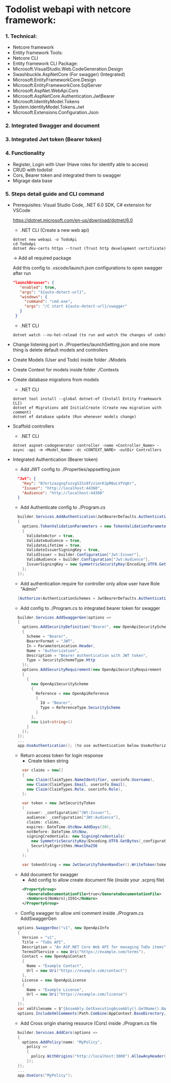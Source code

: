 <h1>Todolist webapi with netcore framework:</h1>
   <h3>1. Technical:</h3>

   - Netcore framework
   - Entity framework
     Tools:
   - Netcore CLI
   - Entity framework CLI
     Package:
   - Microsoft.VisualStudio.Web.CodeGeneration.Design
   - Swashbuckle.AspNetCore (For swagger) (Integrated)
   - Microsoft.EntityFrameworkCore.Design
   - Microsoft.EntityFrameworkCore.SqlServer
   - Microsoft.AspNet.WebApi.Cors
   - Microsoft.AspNetCore.Authentication.JwtBearer
   - Microsoft.IdentityModel.Tokens
   - System.IdentityModel.Tokens.Jwt
   - Microsoft.Extensions.Configuration.Json
<h3>2. Integrated Swagger and document</h3>
<h3>3. Integrated Jwt token (Bearer token)</h3>
<h3>4. Functionality</h3>

   - Register, Login with User (Have roles for identify able to access)
   - CRUD with todolist
   - Cors, Bearer token and integrated them to swagger
   - Migrage data base
<h3>5. Steps detail guide and CLI command</h3>

   - Prerequisites: Visual Studio Code, .NET 6.0 SDK, C# extension for VSCode

      https://dotnet.microsoft.com/en-us/download/dotnet/6.0

     * .NET CLI (Create a new web api)
     ```netcli
     dotnet new webapi -o TodoApi
     cd TodoApi
     dotnet dev-certs https --trust (Trust http development certificate)
     ```

     -> Add all required package

     Add this config to .vscode/launch.json configurations to open swagger after run
     ```json
     "launchBrowser": {
        "enabled": true,
        "args": "${auto-detect-url}",
        "windows": {
          "command": "cmd.exe",
          "args": "/C start ${auto-detect-url}/swagger"
        }
      }
      ```
      * .NET CLI
      ```netcli
      dotnet watch --no-hot-reload (to run and watch the changes of code)
      ```
   - Change listening port in ./Properties/launchSetting.json
   and one more thing is delete default models and controllers

   - Create Models (User and Todo) inside folder ./Models
   - Create Context for models inside folder ./Contexts

   - Create database migrations from models

      * .NET CLI
     ```netcli
     dotnet tool install --global dotnet-ef (Install Entity Framkework CLI)
     dotnet ef Migrations add InitialCreate (Create new migration with comment)
     dotnet ef database update (Run whenever models change)
     ```

   - Scaffold controllers
      * .NET CLI
      ```netcli
      dotnet aspnet-codegenerator controller -name <Controller_Name> -async -api -m <Model_Name> -dc <CONTEXT_NAME> -outDir Controllers
      ```

   - Integrated Authentication (Bearer token)
      + Add JWT config to ./Properties/appsetting.json
      ```json
        "Jwt": {
          "Key": "B7nr1zazgnqfxzvgSISz0fzzimrK3pM8uLVfVqKr",
          "Issuer": "http://localhost:44360",
          "Audience": "http://localhost:44360"
        }
      ```
      + Add Authenticate config to ./Program.cs
      ```c#
        builder.Services.AddAuthentication(JwtBearerDefaults.AuthenticationScheme).AddJwtBearer(options =>
        {
          options.TokenValidationParameters = new TokenValidationParameters()
          {
            ValidateActor = true,
            ValidateAudience = true,
            ValidateLifetime = true,
            ValidateIssuerSigningKey = true,
            ValidIssuer = builder.Configuration["Jwt:Issuer"],
            ValidAudience = builder.Configuration["Jwt:Audience"],
            IssuerSigningKey = new SymmetricSecurityKey(Encoding.UTF8.GetBytes(builder.Configuration["Jwt:Key"]))
          };
        });
       ```
      + Add authentication require for controller only allow user have Role "Admin"
      ```c#
        [Authorize(AuthenticationSchemes = JwtBearerDefaults.AuthenticationScheme, Roles = "Admin")]
      ```
      + Add config to ./Program.cs to integrated bearer token for swagger
      ```c#
        builder.Services.AddSwaggerGen(options =>
        {
          options.AddSecurityDefinition("Bearer", new OpenApiSecurityScheme
          {
            Scheme = "Bearer",
            BearerFormat = "JWT",
            In = ParameterLocation.Header,
            Name = "Authorization",
            Description = "Bearer Authentication with JWT token",
            Type = SecuritySchemeType.Http
          });
          options.AddSecurityRequirement(new OpenApiSecurityRequirement
          {
            {
              new OpenApiSecurityScheme
              {
                Reference = new OpenApiReference
                {
                  Id = "Bearer",
                  Type = ReferenceType.SecurityScheme
                }
              },
              new List<string>()
            }
          });
        });
        ...
        app.UseAuthentication(); (to use authentication below UseAuthorization)
      ```
      + Return access token for login response
        * Create token string
      ```c#
          var claims = new[]
          {
            new Claim(ClaimTypes.NameIdentifier, userinfo.Username),
            new Claim(ClaimTypes.Email, userinfo.Email),
            new Claim(ClaimTypes.Role, userinfo.Role),
          };

          var token = new JwtSecurityToken
          (
            issuer: _configuration["JWt:Issuer"],
            audience: _configuration["JWt:Audience"],
            claims: claims,
            expires: DateTime.UtcNow.AddDays(30),
            notBefore: DateTime.UtcNow,
            signingCredentials: new SigningCredentials(
              new SymmetricSecurityKey(Encoding.UTF8.GetBytes(_configuration["Jwt:Key"])),
              SecurityAlgorithms.HmacSha256
            )
          );

          var tokenString = new JwtSecurityTokenHandler().WriteToken(token);
      ```
      + Add document for swagger
        * Add config to allow create document file (inside your .scproj file)
      ```xml
          <PropertyGroup>
            <GenerateDocumentationFile>true</GenerateDocumentationFile>
            <NoWarn>$(NoWarn);1591</NoWarn>
          </PropertyGroup>
      ```
        * Config swagger to allow xml comment inside ./Program.cs AddSwaggerGen
      ```c#
        options.SwaggerDoc("v1", new OpenApiInfo
        {
          Version = "v1",
          Title = "ToDo API",
          Description = "An ASP.NET Core Web API for managing ToDo items",
          TermsOfService = new Uri("https://example.com/terms"),
          Contact = new OpenApiContact
          {
            Name = "Example Contact",
            Url = new Uri("https://example.com/contact")
          },
          License = new OpenApiLicense
          {
            Name = "Example License",
            Url = new Uri("https://example.com/license")
          }
        });
        var xmlFilename = $"{Assembly.GetExecutingAssembly().GetName().Name}.xml";
        options.IncludeXmlComments(Path.Combine(AppContext.BaseDirectory, xmlFilename));
      ```
      + Add Cross origin sharing resource (Cors) inside ./Program.cs file
      ```c#
        builder.Services.AddCors(options =>
        {
          options.AddPolicy(name: "MyPolicy",
            policy =>
            {
              policy.WithOrigins("http://localhost:3000").AllowAnyHeader().AllowAnyMethod();
            });
        });
        ...
        app.UseCors("MyPolicy");
       ```
